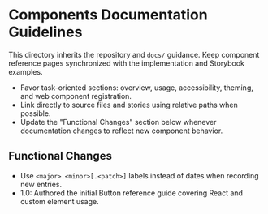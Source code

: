 # Components Documentation Guidelines

This directory inherits the repository and `docs/` guidance. Keep component reference pages synchronized with the implementation and Storybook examples.

- Favor task-oriented sections: overview, usage, accessibility, theming, and web component registration.
- Link directly to source files and stories using relative paths when possible.
- Update the "Functional Changes" section below whenever documentation changes to reflect new component behavior.

## Functional Changes
- Use `<major>.<minor>[.<patch>]` labels instead of dates when recording new entries.
- 1.0: Authored the initial Button reference guide covering React and custom element usage.
